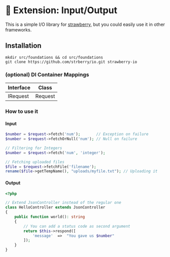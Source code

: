# 🍓 Extension: Input/Output
This is a simple I/O library for [strawberry](https://github.com/elderguardian/strawberry), but you could easily use it in other frameworks.
## Installation
```
mkdir src/foundations && cd src/foundations
git clone https://github.com/strberry/io.git strawberry-io
```
### (optional) DI Container Mappings
| Interface | Class   |
|-----------|---------|
| IRequest  | Request |
### How to use it
#### Input
```php
$number = $request->fetch('num');       // Exception on failure
$number = $request->fetchOrNull('num'); // Null on failure

// Filtering for Integers
$number = $request->fetch('num', 'integer');

// Fetching uploaded files
$file = $request->fetchFile('filename');
rename($file->getTempName(), "uploads/myfile.txt"); // Uploading it
```
#### Output
```php
<?php

// Extend JsonController instead of the regular one
class HelloController extends JsonController
{
    public function world(): string
    {
        // You can add a status code as second argument
        return $this->respond([
            'message'  =>  "You gave us $number"
        ]);
    }
}
```